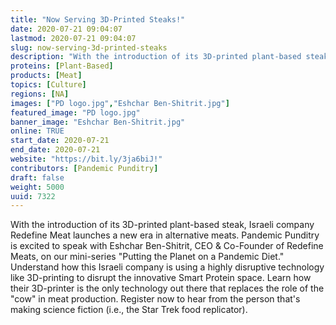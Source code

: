 ```yaml
---
title: "Now Serving 3D-Printed Steaks!"
date: 2020-07-21 09:04:07
lastmod: 2020-07-21 09:04:07
slug: now-serving-3d-printed-steaks
description: "With the introduction of its 3D-printed plant-based steak, Israeli company Redefine Meat launches a new era in alternative meats. Pandemic Punditry is excited to speak with Eshchar Ben-Shitrit, CEO & Co-Founder of Redefine Meats, on our mini-series \"Putting the Planet on a Pandemic Diet.\" Understand how this Israeli company is using a highly disruptive technology like 3D-printing to disrupt the innovative Smart Protein space. Learn how their 3D-printer is the only technology out there that replaces the role of the \"cow\" in meat production."
proteins: [Plant-Based]
products: [Meat]
topics: [Culture]
regions: [NA]
images: ["PD logo.jpg","Eshchar Ben-Shitrit.jpg"]
featured_image: "PD logo.jpg"
banner_image: "Eshchar Ben-Shitrit.jpg"
online: TRUE
start_date: 2020-07-21
end_date: 2020-07-21
website: "https://bit.ly/3ja6biJ!"
contributors: [Pandemic Punditry]
draft: false
weight: 5000
uuid: 7322
---
```

With the introduction of its 3D-printed plant-based steak, Israeli
company Redefine Meat launches a new era in alternative meats. Pandemic
Punditry is excited to speak with Eshchar Ben-Shitrit, CEO & Co-Founder
of Redefine Meats, on our mini-series \"Putting the Planet on a Pandemic
Diet.\" Understand how this Israeli company is using a highly disruptive
technology like 3D-printing to disrupt the innovative Smart Protein
space. Learn how their 3D-printer is the only technology out there that
replaces the role of the \"cow\" in meat production. Register now to
hear from the person that\'s making science fiction (i.e., the Star Trek
food replicator).
